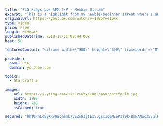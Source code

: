 ```yaml
---
title: "PiG Plays Low APM TvP - Newbie Stream"
excerpt: "This is a highlight from my newbie/beginner stream where I analyse a players replay and answer their question  -- Watch live at https://www.twitch.tv/x5_pig"
originalUrl: https://youtube.com/watch?v=1rGoYveIDKk
type: video
price: Free
length: PT9M48S
publishedDateTime: 2018-12-21T08:44:06Z
heat: 50

featuredContent: "<iframe width=\"800\" height=\"500\" frameborder=\"0\" src=\"https://www.youtube.com/embed/1rGoYveIDKk\" allow=\"accelerometer; autoplay; encrypted-media; gyroscope; picture-in-picture\" allowfullscreen></iframe>"

provider:
  name: PiG
  domain: youtube.com

topics:
  - StarCraft 2

images:
  - url: https://i.ytimg.com/vi/1rGoYveIDKk/maxresdefault.jpg
    width: 1280
    height: 720
    isCached: true

secured: "hhI0PnLo8yXKv9Bqhhmk7yEZwa3jTEZS5gzx1qeNEeP3Y9k4BkNANwqX5SulRyQU3Uu9YSexHEVvBo9qezKU7dk7GDrGSWTjqa3XXMQwL9vZ85c5cSBBN6Vak7X6Z8/dB2xZ5koUQ8swXXp8oxhxdOA6HMG3HvQijuAUpD2pxwYBc3hewfrLz0SM/tOBRlzlCpkcN+mUGJSn48/wTqCOJw/QOd2d1QVyEr5+pSZy7UKGfnhoKvy55Vj+fAWFpkO0J+u40hHJWH+/OXqhkUBqCrOwLysQgMjqIzndwim1rv98tnrUnVqkNrbqWsezOCP2HtSfbfhDL3g/7guuc8LufFpV7UDENFihjYwmr2Csz+++rP4+TUcp58zQpt5iAcM8KymAkW+KPFqD7qZctH3b8FKsO8azN9G8zZuuzeaCaI4=;SM+qwbx9QS2NvOluGTkCnw=="
---
```


